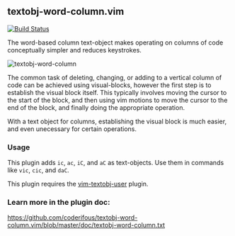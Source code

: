 ## textobj-word-column.vim

[![Build Status](https://api.travis-ci.org/idbrii/textobj-word-column.vim.svg)](https://travis-ci.org/idbrii/textobj-word-column.vim)

The word-based column text-object makes operating on columns of code
conceptually simpler and reduces keystrokes.

![textobj-word-column][1]

The common task of deleting, changing, or adding to a vertical column of code
can be achieved using visual-blocks, however the first step is to establish
the visual block itself.  This typically involves moving the cursor to the
start of the block, and then using vim motions to move the cursor to the end of
the block, and finally doing the appropriate operation.

With a text object for columns, establishing the visual block is much easier,
and even unecessary for certain operations.

### Usage

This plugin adds `ic`, `ac`, `iC`, and `aC` as text-objects.  Use them in
commands like `vic`, `cic`, and `daC`.

This plugin requires the [vim-textobj-user](https://github.com/kana/vim-textobj-user) plugin.

### Learn more in the plugin doc:

https://github.com/coderifous/textobj-word-column.vim/blob/master/doc/textobj-word-column.txt

[1]: http://i.imgur.com/AAgM9.gif
